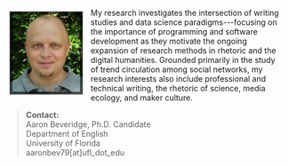 <p><img src="./images/headshot1_tiny.jpg" align="left" style="display:inline;margin:6px 14px 0px 10px;"/>My research investigates the intersection of writing studies and data science paradigms---focusing on the importance of programming and software development as they motivate the ongoing expansion of research methods in rhetoric and the digital humanities. Grounded primarily in the study of trend circulation among social networks, my research interests also include professional and technical writing, the rhetoric of science, media ecology, and maker culture.</p>


> **Contact:**  
> Aaron Beveridge, Ph.D. Candidate  
> Department of English  
> University of Florida  
> aaronbev79[at]ufl_dot_edu
